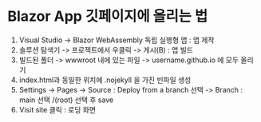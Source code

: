 # Blazor App 깃페이지에 올리는 법

1. Visual Studio -> Blazor WebAssembly 독립 실행형 앱 : 앱 제작
2. 솔루션 탐색기 -> 프로젝트에서 우클릭 -> 게시(B) : 앱 빌드
3. 빌드된 폴더 -> wwwroot 내에 있는 파일 -> username.github.io 에 모두 올리기
4. index.html과 동일한 위치에 .nojekyll 을 가진 빈파일 생성
5. Settings -> Pages -> Source : Deploy from a branch 선택 -> Branch : main 선택 /(root) 선택 후 save
6. Visit site 클릭 : 로딩 화면

